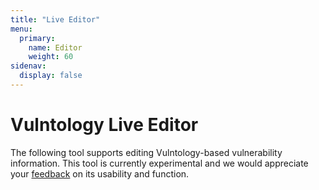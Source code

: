```yaml
---
title: "Live Editor"
menu:
  primary:
    name: Editor
    weight: 60
sidenav:
  display: false
---
```


# Vulntology Live Editor

The following tool supports editing Vulntology-based vulnerability information. This tool is currently experimental and we would appreciate your [feedback](/contribute/#contact-us) on its usability and function.

<script>
  document.write(`<base href="${location.pathname}${location.pathname.endsWith('/') ? '' : '/'}"/>`);
</script>
<link id="app-theme" rel="stylesheet" type="text/css" href="/editor/saga-blue.css" media="print" onload="this.media='all'"><noscript><link rel="stylesheet" href="/editor/saga-blue.css"></noscript>
<style>.surface-ground{background-color:var(--surface-ground)!important}</style>
<link rel="stylesheet" href="/editor/styles.css" media="print" onload="this.media='all'"><noscript><link rel="stylesheet" href="/editor/styles.css"></noscript>

<div class="surface-ground">
<app-root></app-root>
<script src="/editor/runtime.js" type="module"></script>
<script src="/editor/polyfills.js" type="module"></script>
<script src="/editor/main.js" type="module"></script>
</div>
